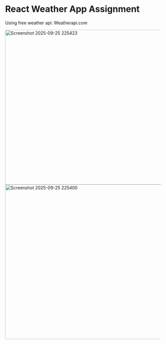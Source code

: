 # React Weather App Assignment 
Using free weather api: Weatherapi.com 

<img width="1349" height="500" alt="Screenshot 2025-09-25 225423" src="https://github.com/user-attachments/assets/02720ad4-16cf-4f69-8a10-bea1433a3fbe" />
<img width="1364" height="500" alt="Screenshot 2025-09-25 225400" src="https://github.com/user-attachments/assets/9bbc2090-34b7-4ff9-9beb-1828f05ef363" />
